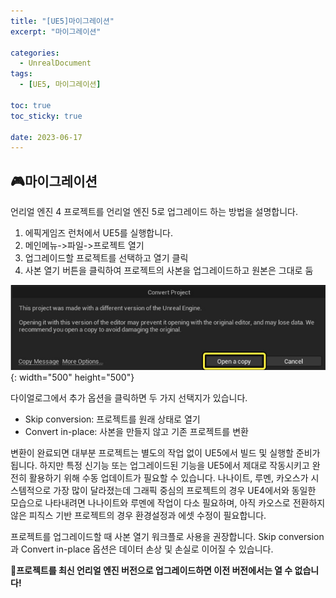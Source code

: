```yaml
---
title: "[UE5]마이그레이션"
excerpt: "마이그레이션"

categories:
  - UnrealDocument
tags:
  - [UE5, 마이그레이션]

toc: true
toc_sticky: true

date: 2023-06-17
---
```


## 🎮마이그레이션
언리얼 엔진 4 프로젝트를 언리얼 엔진 5로 업그레이드 하는 방법을 설명합니다.

1. 에픽게임즈 런처에서 UE5를 실행합니다.
2. 메인메뉴->파일->프로젝트 열기
3. 업그레이드할 프로젝트를 선택하고 열기 클릭
4. 사본 열기 버튼을 클릭하여 프로젝트의 사본을 업그레이드하고 원본은 그대로 둠

![ConvertProject](\assets\images\UnrealDocument\ConvertProject.png){: width="500" height="500"}

다이얼로그에서 추가 옵션을 클릭하면 두 가지 선택지가 있습니다.

* Skip conversion: 프로젝트를 원래 상태로 열기
* Convert in-place: 사본을 만들지 않고 기존 프로젝트를 변환

변환이 완료되면 대부분 프로젝트는 별도의 작업 없이 UE5에서 빌드 및 실행할 준비가 됩니다. 하지만 특정 신기능 또는 업그레이드된 기능을 UE5에서 제대로 작동시키고 완전히 활용하기 위해 수동 업데이트가 필요할 수 있습니다. 나나이트, 루멘, 카오스가 시스템적으로 가장 많이 달라졌는데 그래픽 중심의 프로젝트의 경우 UE4에서와 동일한 모습으로 나타내려면 나나이트와 루멘에 작업이 다소 필요하며, 아직 카오스로 전환하지 않은 피직스 기반 프로젝트의 경우 환경설정과 에셋 수정이 필요합니다.

프로젝트를 업그레이드할 때 사본 열기 워크플로 사용을 권장합니다. Skip conversion과 Convert in-place 옵션은 데이터 손상 및 손실로 이어질 수 있습니다.

🚨**프로젝트를 최신 언리얼 엔진 버전으로 업그레이드하면 이전 버전에서는 열 수 없습니다!**

<br><br>